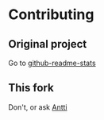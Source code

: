 # Contributing

## Original project

Go to [github-readme-stats](https://github.com/anuraghazra/github-readme-stats)

## This fork

Don't, or ask [Antti](https://github.com/Chicken)
